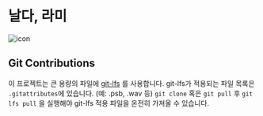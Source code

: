 # 날다, 라미

![icon](./Assets/Sprites/icon.png)

## Git Contributions

이 프로젝트는 큰 용량의 파일에 [git-lfs](https://git-lfs.github.com/) 를 사용합니다.
git-lfs가 적용되는 파일 목록은 `.gitattributes`에 있습니다. (예: .psb, .wav 등)
`git clone` 혹은 `git pull` 후 `git lfs pull` 을 실행해야 git-lfs 적용 파일을 온전히 가져올 수 있습니다.
